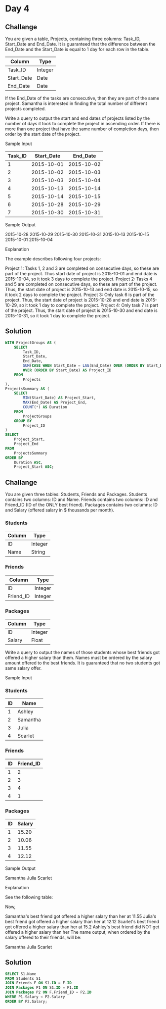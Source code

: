 # Day 4

## Challange

You are given a table, Projects, containing three columns: Task_ID, Start_Date and End_Date. It is guaranteed that the difference between the End_Date and the Start_Date is equal to 1 day for each row in the table.

| Column     | Type    |
|------------|---------|
| Task_ID    | Integer |
| Start_Date | Date    |
| End_Date   | Date    |


If the End_Date of the tasks are consecutive, then they are part of the same project. Samantha is interested in finding the total number of different projects completed.

Write a query to output the start and end dates of projects listed by the number of days it took to complete the project in ascending order. If there is more than one project that have the same number of completion days, then order by the start date of the project.

Sample Input

| Task_ID | Start_Date | End_Date   |
|---------|------------|------------|
| 1       | 2015-10-01 | 2015-10-02 |
| 2       | 2015-10-02 | 2015-10-03 |
| 3       | 2015-10-03 | 2015-10-04 |
| 4       | 2015-10-13 | 2015-10-14 |
| 5       | 2015-10-14 | 2015-10-15 |
| 6       | 2015-10-28 | 2015-10-29 |
| 7       | 2015-10-30 | 2015-10-31 |



Sample Output

2015-10-28 2015-10-29
2015-10-30 2015-10-31
2015-10-13 2015-10-15
2015-10-01 2015-10-04

Explanation

The example describes following four projects:

Project 1: Tasks 1, 2 and 3 are completed on consecutive days, so these are part of the project. Thus start date of project is 2015-10-01 and end date is 2015-10-04, so it took 3 days to complete the project.
Project 2: Tasks 4 and 5 are completed on consecutive days, so these are part of the project. Thus, the start date of project is 2015-10-13 and end date is 2015-10-15, so it took 2 days to complete the project.
Project 3: Only task 6 is part of the project. Thus, the start date of project is 2015-10-28 and end date is 2015-10-29, so it took 1 day to complete the project.
Project 4: Only task 7 is part of the project. Thus, the start date of project is 2015-10-30 and end date is 2015-10-31, so it took 1 day to complete the project.

## Solution
```sql
WITH ProjectGroups AS (
    SELECT
        Task_ID,
        Start_Date,
        End_Date,
        SUM(CASE WHEN Start_Date = LAG(End_Date) OVER (ORDER BY Start_Date) THEN 0 ELSE 1 END) 
        OVER (ORDER BY Start_Date) AS Project_ID
    FROM
        Projects
),
ProjectsSummary AS (
    SELECT
        MIN(Start_Date) AS Project_Start,
        MAX(End_Date) AS Project_End,
        COUNT(*) AS Duration
    FROM
        ProjectGroups
    GROUP BY
        Project_ID
)
SELECT
    Project_Start,
    Project_End
FROM
    ProjectsSummary
ORDER BY
    Duration ASC,
    Project_Start ASC;
```

## Challange

You are given three tables: Students, Friends and Packages. Students contains two columns: ID and Name. Friends contains two columns: ID and Friend_ID (ID of the ONLY best friend). Packages contains two columns: ID and Salary (offered salary in $ thousands per month).

### Students

| Column | Type    |
|--------|---------|
| ID     | Integer |
| Name   | String  |

### Friends

| Column    | Type    |
|-----------|---------|
| ID        | Integer |
| Friend_ID | Integer |

### Packages 

| Column | Type    |
|--------|---------|
| ID     | Integer |
| Salary | Float   |


Write a query to output the names of those students whose best friends got offered a higher salary than them. Names must be ordered by the salary amount offered to the best friends. It is guaranteed that no two students got same salary offer.

Sample Input

 ### Students 

| ID | Name      |
|----|-----------|
| 1  | Ashley    |
| 2  | Samantha  |
| 3  | Julia     |
| 4  | Scarlet   |

### Friends 

| ID | Friend_ID |
|----|-----------|
| 1  | 2         |
| 2  | 3         |
| 3  | 4         |
| 4  | 1         |

### Packages 

| ID | Salary |
|----|--------|
| 1  | 15.20  |
| 2  | 10.06  |
| 3  | 11.55  |
| 4  | 12.12  |


Sample Output

Samantha
Julia
Scarlet

Explanation

See the following table:



Now,

Samantha's best friend got offered a higher salary than her at 11.55
Julia's best friend got offered a higher salary than her at 12.12
Scarlet's best friend got offered a higher salary than her at 15.2
Ashley's best friend did NOT get offered a higher salary than her
The name output, when ordered by the salary offered to their friends, will be:

Samantha
Julia
Scarlet

## Solution 

```sql
SELECT S1.Name
FROM Students S1
JOIN Friends F ON S1.ID = F.ID
JOIN Packages P1 ON S1.ID = P1.ID
JOIN Packages P2 ON F.Friend_ID = P2.ID
WHERE P1.Salary < P2.Salary
ORDER BY P2.Salary;
```

